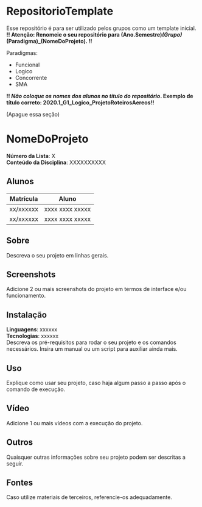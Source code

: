 # RepositorioTemplate
Esse repositório é para ser utilizado pelos grupos como um template inicial.
**!! Atenção: Renomeie o seu repositório para (Ano.Semestre)_(Grupo)_(Paradigma)_(NomeDoProjeto). !!** 

Paradigmas:
 - Funcional
 - Logico
 - Concorrente
 - SMA

**!! *Não coloque os nomes dos alunos no título do repositório*. Exemplo de título correto: 2020.1_G1_Logico_ProjetoRoteirosAereos!!**
 
 (Apague essa seção)

# NomeDoProjeto

**Número da Lista**: X<br>
**Conteúdo da Disciplina**: XXXXXXXXXX<br>

## Alunos
|Matrícula | Aluno |
| -- | -- |
| xx/xxxxxx  |  xxxx xxxx xxxxx |
| xx/xxxxxx  |  xxxx xxxx xxxxx |

## Sobre 
Descreva o seu projeto em linhas gerais. 

## Screenshots
Adicione 2 ou mais screenshots do projeto em termos de interface e/ou funcionamento.

## Instalação 
**Linguagens**: xxxxxx<br>
**Tecnologias**: xxxxxx<br>
Descreva os pré-requisitos para rodar o seu projeto e os comandos necessários.
Insira um manual ou um script para auxiliar ainda mais.

## Uso 
Explique como usar seu projeto, caso haja algum passo a passo após o comando de execução.

## Vídeo
Adicione 1 ou mais vídeos com a execução do projeto.

## Outros 
Quaisquer outras informações sobre seu projeto podem ser descritas a seguir.

## Fontes
Caso utilize materiais de terceiros, referencie-os adequadamente.
